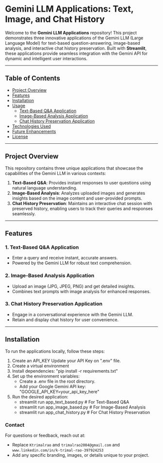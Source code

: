 # Gemini LLM Applications: Text, Image, and Chat History

Welcome to the **Gemini LLM Applications** repository! This project demonstrates three innovative applications of the Gemini LLM (Large Language Model) for text-based question-answering, image-based analysis, and interactive chat history preservation. Built with **Streamlit**, these applications provide seamless integration with the Gemini API for dynamic and intelligent user interactions.

---

## Table of Contents
- [Project Overview](#project-overview)
- [Features](#features)
- [Installation](#installation)
- [Usage](#usage)
  - [Text-Based Q&A Application](#text-based-q&a-application)
  - [Image-Based Analysis Application](#image-based-analysis-application)
  - [Chat History Preservation Application](#chat-history-preservation-application)
- [Technologies Used](#technologies-used)
- [Future Enhancements](#future-enhancements)
- [License](#license)

---

## Project Overview
This repository contains three unique applications that showcase the capabilities of the Gemini LLM in various contexts:
1. **Text-Based Q&A**: Provides instant responses to user questions using natural language understanding.
2. **Image-Based Analysis**: Analyzes uploaded images and generates insights based on the image content and user-provided prompts.
3. **Chat History Preservation**: Maintains an interactive chat session with preserved history, enabling users to track their queries and responses seamlessly.

---

## Features
### 1. Text-Based Q&A Application
- Enter a query and receive instant, accurate answers.
- Powered by the Gemini LLM for robust text comprehension.

### 2. Image-Based Analysis Application
- Upload an image (JPG, JPEG, PNG) and get detailed insights.
- Combines text prompts with image analysis for enhanced responses.

### 3. Chat History Preservation Application
- Engage in a conversational experience with the Gemini LLM.
- Retain and display chat history for user convenience.

---

## Installation
To run the applications locally, follow these steps:

1. Create an API_KEY Update your API Key on ".env" file.
2. Create a virtual environment
3. Install dependencies: 
    "pip install -r requirements.txt"
4. Set up the environment variables:
    - Create a .env file in the root directory.
    - Add your Google Gemini API key:
        "GOOGLE_API_KEY=your_api_key_here"
5. Run the desired application:
    - streamlit run app_text_based.py  # For Text-Based Q&A
    - streamlit run app_image_based.py  # For Image-Based Analysis
    - streamlit run app_chat_history.py  # For Chat History Preservation



### Contact
For questions or feedback, reach out at:
- Replace `Ktrimalrao` and `trimalrao2004@gmail.com` and `www.linkedin.com/in/k-trimal-rao-397924253`
- Add any specific branding, images, or details unique to your project.
